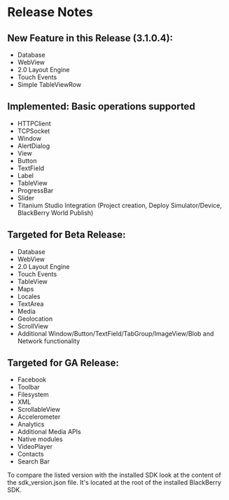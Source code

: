 Release Notes
=============


New Feature in this Release (3.1.0.4):
-------------------------------------

* Database
* WebView 
* 2.0 Layout Engine
* Touch Events
* Simple TableViewRow


Implemented: Basic operations supported
---------------------------------------

* HTTPClient
* TCPSocket
* Window 
* AlertDialog
* View
* Button
* TextField 
* Label 
* TableView 
* ProgressBar
* Slider
* Titanium Studio Integration (Project creation, Deploy Simulator/Device, BlackBerry World Publish)


Targeted for Beta Release:
--------------------------

* Database
* WebView 
* 2.0 Layout Engine
* Touch Events
* TableView 
* Maps 
* Locales
* TextArea 
* Media 
* Geolocation
* ScrollView 
* Additional Window/Button/TextField/TabGroup/ImageView/Blob and Network functionality

Targeted for GA Release:
------------------------

* Facebook
* Toolbar
* Filesystem
* XML
* ScrollableView 
* Accelerometer 
* Analytics
* Additional Media APIs
* Native modules
* VideoPlayer
* Contacts
* Search Bar


To compare the listed version with the installed SDK look at the content of the sdk_version.json file. It's located at the root of the installed BlackBerry SDK.


